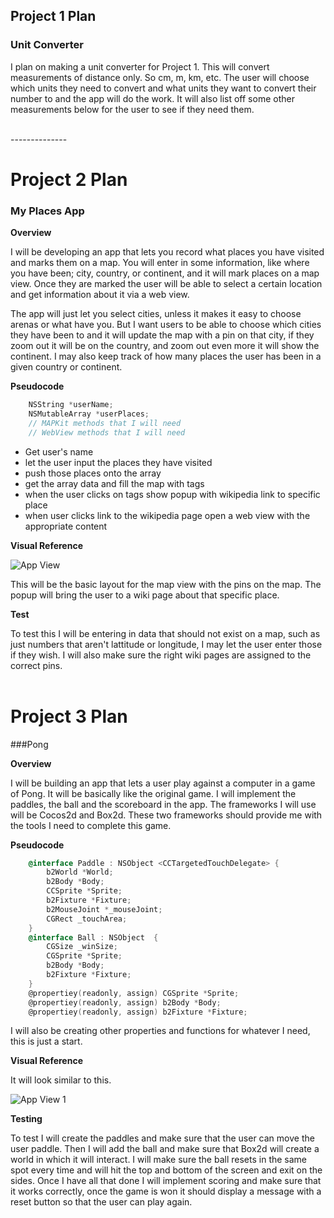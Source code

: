 ## Project 1 Plan

### Unit Converter

I plan on making a unit converter for Project 1. This will convert measurements of distance only. So cm, m, km, etc. The user will choose which units they need to convert and what units they want to convert their number to and the app will do the work. It will also list off some other measurements below for the user to see if they need them.

<br/>
--------------
<br/>

Project 2 Plan
==============

### My Places App

**Overview**

I will be developing an app that lets you record what places you have visited and marks them on a map. You will enter in some information, like where you have been; city, country, or continent, and it will mark places on a map view. Once they are marked the user will be able to select a certain location and get information about it via a web view.

The app will just let you select cities, unless it makes it easy to choose arenas or what have you. But I want users to be able to choose which cities they have been to and it will update the map with a pin on that city, if they zoom out it will be on the country, and zoom out even more it will show the continent. I may also keep track of how many places the user has been in a given country or continent.

**Pseudocode**

```objective-c
	NSString *userName;
	NSMutableArray *userPlaces;
	// MAPKit methods that I will need
	// WebView methods that I will need
```

* Get user's name
* let the user input the places they have visited
* push those places onto the array
* get the array data and fill the map with tags
* when the user clicks on tags show popup with wikipedia link to specific place
* when user clicks link to the wikipedia page open a web view with the appropriate content

**Visual Reference**

![App View](http://i.telegraph.co.uk/multimedia/archive/02346/man_united_2346638k.jpg)

This will be the basic layout for the map view with the pins on the map. The popup will bring the user to a wiki page about that specific place.

**Test**

To test this I will be entering in data that should not exist on a map, such as just numbers that aren't lattitude or longitude, I may let the user enter those if they wish. I will also make sure the right wiki pages are assigned to the correct pins. 
<br><br>

Project 3 Plan
==============
###Pong

**Overview**

I will be building an app that lets a user play against a computer in a game of Pong. It will be basically like the original game. I will implement the paddles, the ball and the scoreboard in the app. The frameworks I will use will be Cocos2d and Box2d. These two frameworks should provide me with the tools I need to complete this game.

**Pseudocode** 

```objective-c
	@interface Paddle : NSObject <CCTargetedTouchDelegate> {
		b2World *World;
		b2Body *Body;
		CCSprite *Sprite;
		b2Fixture *Fixture;
		b2MouseJoint *_mouseJoint;
		CGRect _touchArea;
	}
	@interface Ball : NSObject  {
		CGSize _winSize;
		CGSprite *Sprite;
		b2Body *Body;
		b2Fixture *Fixture;
	}
	@propertiey(readonly, assign) CGSprite *Sprite;
	@propertiey(readonly, assign) b2Body *Body;
	@propertiey(readonly, assign) b2Fixture *Fixture;
```

I will also be creating other properties and functions for whatever I need, this is just a start. 

**Visual Reference**

It will look similar to this.

![App View 1](http://blogs.msdn.com/cfs-filesystemfile.ashx/__key/communityserver-blogs-components-weblogfiles/00-00-01-11-92/7674.Pong.jpg)

**Testing**

To test I will create the paddles and make sure that the user can move the user paddle. Then I will add the ball and make sure that Box2d will create a world in which it will interact. I will make sure the ball resets in the same spot every time and will hit the top and bottom of the screen and exit on the sides. Once I have all that done I will implement scoring and make sure that it works correctly, once the game is won it should display a message with a reset button so that the user can play again.